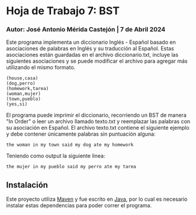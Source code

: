 # Hoja de Trabajo 7: BST

### Autor: José Antonio Mérida Castejón | 7 de Abril 2024

Este programa implementa un diccionario Inglés - Español basado en asociaciones de palabras en Inglés y su traducción al Español. Estas asociaciones están guardadas en el archivo diccionario.txt, incluye las siguientes asociaciones y se puede modificar el archivo para agregar más utilizando el mismo formato.

```
(house,casa)
(dog,perro)
(homework,tarea)
(woman,mujer)
(town,pueblo)
(yes,si)
```

El programa puede imprimir el diccionario, recorriendo un BST de manera "In Order" o leer un archivo llamado texto.txt y reemplazar las palabras con su asociación en Español. El archivo texto.txt contiene el siguiente ejemplo y debe contener únicamente palabras sin puntuación alguna:

```
the woman in my town said my dog ate my homework
```

Teniendo como output la siguiente linea:

```
the mujer in my pueblo said my perro ate my tarea
```
## Instalación

Este proyecto utiliza [Maven](https://maven.apache.org/) y fue escrito en [Java](https://www.java.com/en/), por lo cual es necesario instalar estas dependencias para poder correr el programa.
